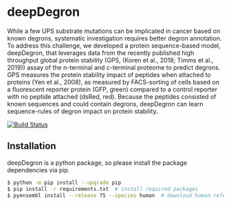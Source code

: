 # deepDegron

While a few UPS substrate mutations can be implicated in cancer based on known degrons, systematic investigation requires better degron annotation. To address this challenge, we developed a protein sequence-based model, deepDegron, that leverages data from the recently published high throughput global protein stability (GPS, (Koren et al., 2018; Timms et al., 2019)) assay of the n-terminal and c-terminal proteome to predict degrons. GPS measures the protein stability impact of peptides when attached to proteins (Yen et al., 2008), as measured by FACS-sorting of cells based on a fluorescent reporter protein (GFP, green) compared to a control reporter with no peptide attached (dsRed, red). Because the peptides consisted of known sequences and could contain degrons, deepDegron can learn sequence-rules of degron impact on protein stability.  

[![Build Status](https://travis-ci.org/ctokheim/deepDegron.svg?branch=master)](https://travis-ci.org/ctokheim/deepDegron)

## Installation

deepDegron is a python package, so please install the package dependencies via pip.

```bash
$ python -m pip install --upgrade pip
$ pip install -r requirements.txt  # install required packages
$ pyensembl install --release 75 --species human  # download human reference data
```
